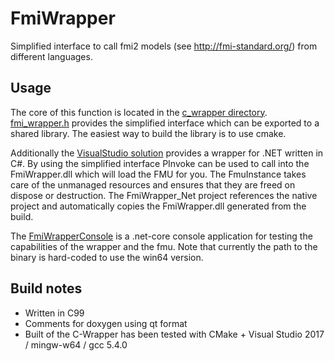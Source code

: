 # FmiWrapper
Simplified interface to call fmi2 models (see http://fmi-standard.org/) from different languages.

## Usage
The core of this function is located in the [c_wrapper directory](/src/c_wrapper). [fmi_wrapper.h](/src/c_wrapper/fmi_wrapper.h) provides the simplified interface which can be exported to a shared library. The easiest way to build the library is to use cmake.

Additionally the [VisualStudio solution](/src/visual_studio) provides a wrapper for .NET written in C#. By using the simplified interface PInvoke can be used to call into the FmiWrapper.dll which will load the FMU for you. The FmuInstance takes care of the unmanaged resources and ensures that they are freed on dispose or destruction. The FmiWrapper_Net project references the native project and automatically copies the FmiWrapper.dll generated from the build.

The [FmiWrapperConsole](/src/visual_studio/FmiWrapperConsole) is a .net-core console application for testing the capabilities of the wrapper and the fmu. Note that currently the path to the binary is hard-coded to use the win64 version.

## Build notes
- Written in C99
- Comments for doxygen using qt format
- Built of the C-Wrapper has been tested with CMake + Visual Studio 2017 / mingw-w64 / gcc 5.4.0
